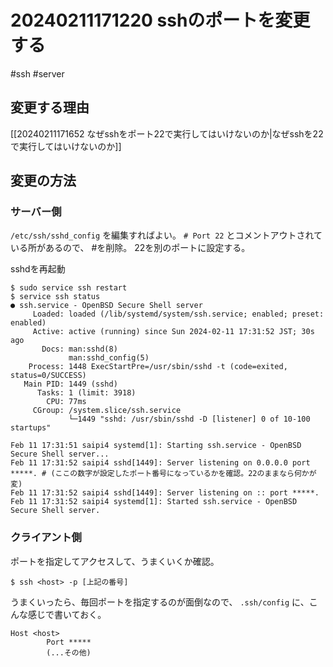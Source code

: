 # 20240211171220 sshのポートを変更する
#ssh #server 
## 変更する理由
[[20240211171652 なぜsshをポート22で実行してはいけないのか|なぜsshを22で実行してはいけないのか]]

## 変更の方法
### サーバー側
`/etc/ssh/sshd_config` を編集すればよい。
`# Port 22` とコメントアウトされている所があるので、 \#を削除。
22を別のポートに設定する。

sshdを再起動
```
$ sudo service ssh restart
$ service ssh status 
● ssh.service - OpenBSD Secure Shell server
     Loaded: loaded (/lib/systemd/system/ssh.service; enabled; preset: enabled)
     Active: active (running) since Sun 2024-02-11 17:31:52 JST; 30s ago
       Docs: man:sshd(8)
             man:sshd_config(5)
    Process: 1448 ExecStartPre=/usr/sbin/sshd -t (code=exited, status=0/SUCCESS)
   Main PID: 1449 (sshd)
      Tasks: 1 (limit: 3918)
        CPU: 77ms
     CGroup: /system.slice/ssh.service
             └─1449 "sshd: /usr/sbin/sshd -D [listener] 0 of 10-100 startups"

Feb 11 17:31:51 saipi4 systemd[1]: Starting ssh.service - OpenBSD Secure Shell server...
Feb 11 17:31:52 saipi4 sshd[1449]: Server listening on 0.0.0.0 port *****. # (ここの数字が設定したポート番号になっているかを確認。22のままなら何かが変)
Feb 11 17:31:52 saipi4 sshd[1449]: Server listening on :: port *****.
Feb 11 17:31:52 saipi4 systemd[1]: Started ssh.service - OpenBSD Secure Shell server.
```

### クライアント側
ポートを指定してアクセスして、うまくいくか確認。
```
$ ssh <host> -p [上記の番号]
```

うまくいったら、毎回ポートを指定するのが面倒なので、 `.ssh/config` に、こんな感じで書いておく。

```
Host <host>
        Port *****
        (...その他)
```
